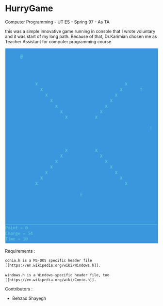# HurryGame
Computer Programming - UT ES - Spring 97 - As TA

this was a simple innovative game running in console that I wrote voluntary and it was start of my long path. Because of that, Dr.Karimian chosen me as Teacher Assistant for computer programming course.

![Alt text](./readme.PNG?raw=true "Game Environment")

Requirements :

    conio.h is a MS-DOS specific header file [[https://en.wikipedia.org/wiki/Windows.h]].

    windows.h is a Windows-specific header file, too [[https://en.wikipedia.org/wiki/Conio.h]].


Contributors :
  - Behzad Shayegh
